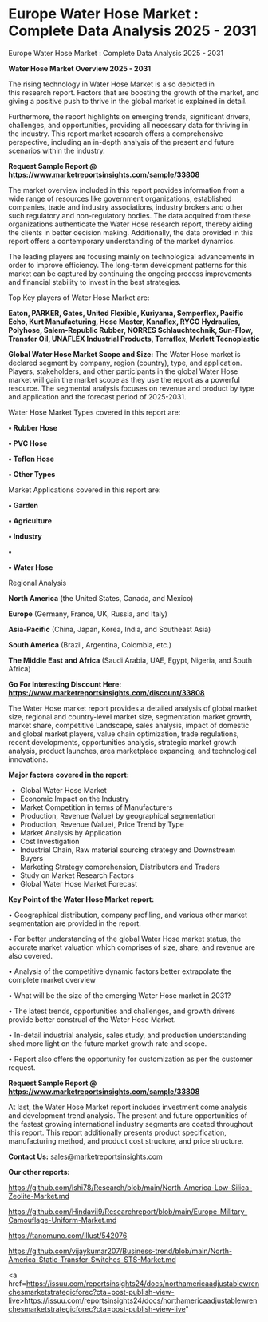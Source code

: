 # Europe Water Hose Market : Complete Data Analysis 2025 - 2031

Europe Water Hose Market : Complete Data Analysis 2025 - 2031

<Strong> Water Hose Market Overview 2025 - 2031</strong>

The rising technology in Water Hose Market is also depicted in this research report. Factors that are boosting the growth of the market, and giving a positive push to thrive in the global market is explained in detail.

Furthermore, the report highlights on emerging trends, significant drivers, challenges, and opportunities, providing all necessary data for thriving in the industry. This report market research offers a comprehensive perspective, including an in-depth analysis of the present and future scenarios within the industry.

<strong>Request Sample Report @ <a href=https://www.marketreportsinsights.com/sample/33808>https://www.marketreportsinsights.com/sample/33808</a></strong>

The market overview included in this report provides information from a wide range of resources like government organizations, established companies, trade and industry associations, industry brokers and other such regulatory and non-regulatory bodies. The data acquired from these organizations authenticate the Water Hose research report, thereby aiding the clients in better decision making. Additionally, the data provided in this report offers a contemporary understanding of the market dynamics.

The leading players are focusing mainly on technological advancements in order to improve efficiency. The long-term development patterns for this market can be captured by continuing the ongoing process improvements and financial stability to invest in the best strategies.

Top Key players of Water Hose Market are:

<strong>Eaton, PARKER, Gates, United Flexible, Kuriyama, Semperflex, Pacific Echo, Kurt Manufacturing, Hose Master, Kanaflex, RYCO Hydraulics, Polyhose, Salem-Republic Rubber, NORRES Schlauchtechnik, Sun-Flow, Transfer Oil, UNAFLEX Industrial Products, Terraflex, Merlett Tecnoplastic</strong>

<strong><b>Global Water Hose Market Scope and Size:</b></strong>
The Water Hose market is declared segment by company, region (country), type, and application. Players, stakeholders, and other participants in the global Water Hose market will gain the market scope as they use the report as a powerful resource. The segmental analysis focuses on revenue and product by type and application and the forecast period of 2025-2031.

Water Hose Market Types covered in this report are:

<strong>•  Rubber Hose

•  PVC Hose

•  Teflon Hose

•  Other Types</strong>

Market Applications covered in this report are:

<strong>•  Garden

•  Agriculture

•  Industry

•  

•  Water Hose</strong> 

Regional Analysis

<strong>North America</strong> (the United States, Canada, and Mexico)

<strong>Europe</strong> (Germany, France, UK, Russia, and Italy)

<strong>Asia-Pacific</strong> (China, Japan, Korea, India, and Southeast Asia)

<strong>South America</strong> (Brazil, Argentina, Colombia, etc.)

<strong>The Middle East and Africa</strong> (Saudi Arabia, UAE, Egypt, Nigeria, and South Africa)

<strong>Go For Interesting Discount Here: <a href=https://www.marketreportsinsights.com/discount/33808>https://www.marketreportsinsights.com/discount/33808</a></strong>

The Water Hose market report provides a detailed analysis of global market size, regional and country-level market size, segmentation market growth, market share, competitive Landscape, sales analysis, impact of domestic and global market players, value chain optimization, trade regulations, recent developments, opportunities analysis, strategic market growth analysis, product launches, area marketplace expanding, and technological innovations.

<strong><b>Major factors covered in the report:</b></strong>
<ul>
  <li>Global Water Hose Market </li>
  <li>Economic Impact on the Industry</li>
  <li>Market Competition in terms of Manufacturers</li>
  <li>Production, Revenue (Value) by geographical segmentation</li>
  <li>Production, Revenue (Value), Price Trend by Type</li>
  <li>Market Analysis by Application</li>
  <li>Cost Investigation</li>
  <li>Industrial Chain, Raw material sourcing strategy and Downstream Buyers</li>
  <li>Marketing Strategy comprehension, Distributors and Traders</li>
  <li>Study on Market Research Factors</li>
  <li>Global Water Hose Market Forecast</li>
</ul>

<strong><b>Key Point of the Water Hose Market report:</b></strong>

• Geographical distribution, company profiling, and various other market segmentation are provided in the report.

• For better understanding of the global Water Hose market status, the accurate market valuation which comprises of size, share, and revenue are also covered.

• Analysis of the competitive dynamic factors better extrapolate the complete market overview

• What will be the size of the emerging Water Hose market in 2031?

• The latest trends, opportunities and challenges, and growth drivers provide better construal of the Water Hose Market.

• In-detail industrial analysis, sales study, and production understanding shed more light on the future market growth rate and scope.

• Report also offers the opportunity for customization as per the customer request.

<strong>Request Sample Report @ <a href=https://www.marketreportsinsights.com/sample/33808>https://www.marketreportsinsights.com/sample/33808</a></strong>

At last, the Water Hose Market report includes investment come analysis and development trend analysis. The present and future opportunities of the fastest growing international industry segments are coated throughout this report. This report additionally presents product specification, manufacturing method, and product cost structure, and price structure.

<strong>Contact Us:</strong>
sales@marketreportsinsights.com

<strong>Our other reports:</strong>

<a href=https://github.com/Ishi78/Research/blob/main/North-America-Low-Silica-Zeolite-Market.md>https://github.com/Ishi78/Research/blob/main/North-America-Low-Silica-Zeolite-Market.md</a>

<a href=https://github.com/Hindavii9/Researchreport/blob/main/Europe-Military-Camouflage-Uniform-Market.md>https://github.com/Hindavii9/Researchreport/blob/main/Europe-Military-Camouflage-Uniform-Market.md</a>

<a href=https://tanomuno.com/illust/542076>https://tanomuno.com/illust/542076</a>

<a href=https://github.com/vijaykumar207/Business-trend/blob/main/North-America-Static-Transfer-Switches-STS-Market.md>https://github.com/vijaykumar207/Business-trend/blob/main/North-America-Static-Transfer-Switches-STS-Market.md</a>

<a href=https://issuu.com/reportsinsights24/docs/northamericaadjustablewrenchesmarketstrategicforec?cta=post-publish-view-live>https://issuu.com/reportsinsights24/docs/northamericaadjustablewrenchesmarketstrategicforec?cta=post-publish-view-live</a>"
